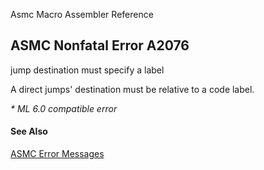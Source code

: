 Asmc Macro Assembler Reference

## ASMC Nonfatal Error A2076

jump destination must specify a label

A direct jumps' destination must be relative to a code label.

_* ML 6.0 compatible error_

#### See Also

[ASMC Error Messages](readme.md)
